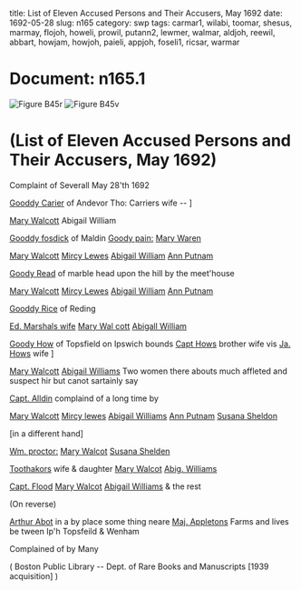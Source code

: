 title: List of Eleven Accused Persons and Their Accusers, May 1692
date: 1692-05-28
slug: n165
category: swp
tags: carmar1, wilabi, toomar, shesus, marmay, flojoh, howeli, prowil, putann2, lewmer, walmar, aldjoh, reewil, abbart, howjam, howjoh, paieli, appjoh, foseli1, ricsar, warmar




# Document: n165.1

![Figure B45r](/assets/thumb/B45r.jpg)
![Figure B45v](/assets/thumb/B45v.jpg)

# (List of Eleven Accused Persons and Their Accusers, May 1692) 

Complaint of Severall May 28'th 1692

[Gooddy Carier](/tag/carmar1.html) of Andevor Tho: Carriers wife -- ]

[Mary Walcott](/tag/walmar.html) Abigail William

[Gooddy fosdick](/tag/foseli1.html) of Maldin [Goody pain:](/tag/paieli.html) [Mary Waren](/tag/warmar.html)

[Mary Walcott](/tag/walmar.html) [Mircy Lewes](/tag/lewmer.html) [Abigail William](/tag/wilabi.html) [Ann Putnam](/tag/putann2.html)

[Goody Read](/tag/reewil.html) of marble head upon the hill by the meet'house

[Mary Walcott](/tag/walmar.html) [Mircy Lewes](/tag/lewmer.html) [Abigail William](/tag/wilabi.html) [Ann Putnam](/tag/putann2.html)

[Gooddy Rice](/tag/ricsar.html) of Reding

[Ed. Marshals wife](/tag/marmay.html) [Mary Wal cott](/tag/walmar.html) [Abigall William](/tag/wilabi.html)

[Goody How](/tag/howeli.html) of Topsfield on Ipswich bounds [Capt Hows](/tag/howjoh.html) brother wife vis [Ja. Hows](/tag/howjam.html) wife ]

[Mary Walcott](/tag/walmar.html) [Abigail Williams](/tag/wilabi.html) Two women there abouts much affleted and suspect hir but canot sartainly say

[Capt. Alldin](/tag/aldjoh.html) complaind of a long time by

[Mary Walcott](/tag/walmar.html) [Mircy lewes](/tag/lewmer.html) [Abigail Williams](/tag/wilabi.html) [Ann Putnam](/tag/putann2.html) [Susana Sheldon](/tag/shesus.html)

[in a different hand] 

 

[Wm. proctor:](/tag/prowil.html) [Mary Walcot](/tag/walmar.html) [Susana Shelden](/tag/shesus.html)

[Toothakors](/tag/toomar.html) wife & daughter [Mary Walcot](/tag/walmar.html) [Abig. Williams](/tag/wilabi.html)

[Capt. Flood](/tag/flojoh.html) [Mary Walcot](/tag/walmar.html) [Abigail Williams](/tag/wilabi.html) & the rest

(On reverse) 

[Arthur Abot](/tag/abbart.html) in a by place some thing neare [Maj. Appletons](/tag/appjoh.html) Farms and lives be tween Ip'h Topsfeild & Wenham

Complained of by Many 

( Boston Public Library -- Dept. of Rare Books and Manuscripts [1939 acquisition] )
